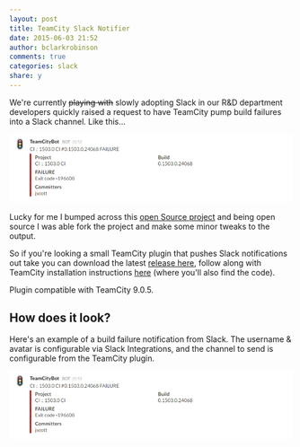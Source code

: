 ```yaml
---
layout: post
title: TeamCity Slack Notifier
date: 2015-06-03 21:52
author: bclarkrobinson
comments: true
categories: slack
share: y
---
```

We're currently ~~playing with~~ slowly adopting Slack in our R&D department developers quickly raised a request to have TeamCity pump build failures into a Slack channel. Like this...

![Build failure notification example](/images/2015/06/teamcitybot-new-hotness.png)

<!--more-->

 Lucky for me I bumped across this [open Source project](https://github.com/enlivenhq/teamcity-slack) and being open source I was able fork the project and make some minor tweaks to the output.

So if you're looking a small TeamCity plugin that pushes Slack notifications out take you can download the latest [release here](https://github.com/Mozketo/teamcity-slack/releases), follow along with TeamCity installation instructions [here](https://github.com/Mozketo/teamcity-slack) (where you'll also find the code).

Plugin compatible with TeamCity 9.0.5.

## How does it look?

Here's an example of a build failure notification from Slack. The username & avatar is configurable via Slack Integrations, and the channel to send is configurable from the TeamCity plugin.

![Build failure notification example](/images/2015/06/teamcitybot-new-hotness.png)